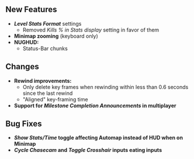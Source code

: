 ## New Features

- **_Level Stats Format_** settings
  - Removed _Kills % in Stats display_ setting in favor of them
- **Minimap zooming** (keyboard only)
- **NUGHUD:**
  - Status-Bar chunks

## Changes

- **Rewind improvements:**
  - Only delete key frames when rewinding within less than 0.6 seconds since the last rewind
  - "Aligned" key-framing time
- **Support for _Milestone Completion Announcements_ in multiplayer**

## Bug Fixes

- **_Show Stats/Time_ toggle affecting Automap instead of HUD when on Minimap**
- **_Cycle Chasecam_ and _Toggle Crosshair_ inputs eating inputs**
